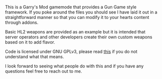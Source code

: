 This is a Garry's Mod gamemode that provides a Gun Game style framework. If you 
poke around the files you should see I have laid it out in a straightforward manner
so that you can modify it to your hearts content through addons.

Basic HL2 weapons are provided as an example but it is intended that server operators
and other developers create their own custom weapons based on it to add flavor.

Code is licensed under GNU GPLv3, please read [this](https://choosealicense.com/licenses/gpl-3.0/) if you do not understand what that means.

I look forward to seeing what people do with this and if you have any questions
feel free to reach out to me.
